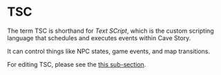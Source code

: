 # TSC

The term TSC is shorthand for *Text SCript*, which is the custom scripting language that schedules and executes events within Cave Story.

It can control things like NPC states, game events, and map transitions.

For editing TSC, please see the [this sub-section](freeware-asset-replacement#tsc-editing).


























